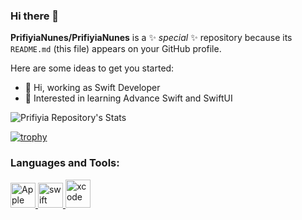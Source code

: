 ### Hi there 👋

**PrifiyiaNunes/PrifiyiaNunes** is a ✨ _special_ ✨ repository because its `README.md` (this file) appears on your GitHub profile.

Here are some ideas to get you started:

- 🔭 Hi, working as Swift Developer
- 🌱 Interested in learning Advance Swift and SwiftUI
<!--
- 👯 I’m looking to collaborate on ...
- 🤔 I’m looking for help with ...
- 💬 Ask me about ...
- 📫 How to reach me: ...
- 😄 Pronouns: ...
- ⚡ Fun fact: ...
-->
<p align="left">
</p>


![Prifiyia Repository's Stats](https://github-readme-stats.vercel.app/api?username=PrifiyiaNunes&theme=aura_dark&show_icons=true) 

[![trophy](https://github-profile-trophy.vercel.app/?username=PrifiyiaNunes&margin-w=10&theme=algolia)](https://github.com/ryo-ma/github-profile-trophy)

<h3 align="left">Languages and Tools:</h3>
<p align="left">
<a href="https://developer.apple.com/" target="_blank" rel="noreferrer"> 
<img src="https://www.vectorlogo.zone/logos/apple/apple-tile.svg" alt="Apple" width="40" height="40"/> </a> 
  
<a href="https://developer.apple.com/documentation/swift" target="_blank" rel="noreferrer"> 
<img src="https://www.vectorlogo.zone/logos/swift/swift-icon.svg" alt="swift" width="40" height="40"/> </a> 
  
<a href="https://developer.apple.com/documentation/xcode" target="_blank" rel="noreferrer"> 
<img src="https://www.vectorlogo.zone/logos/apple_xcode/apple_xcode-icon.svg" alt="xcode" width="40" height="45"/> </a>  

</p> </br></br>

